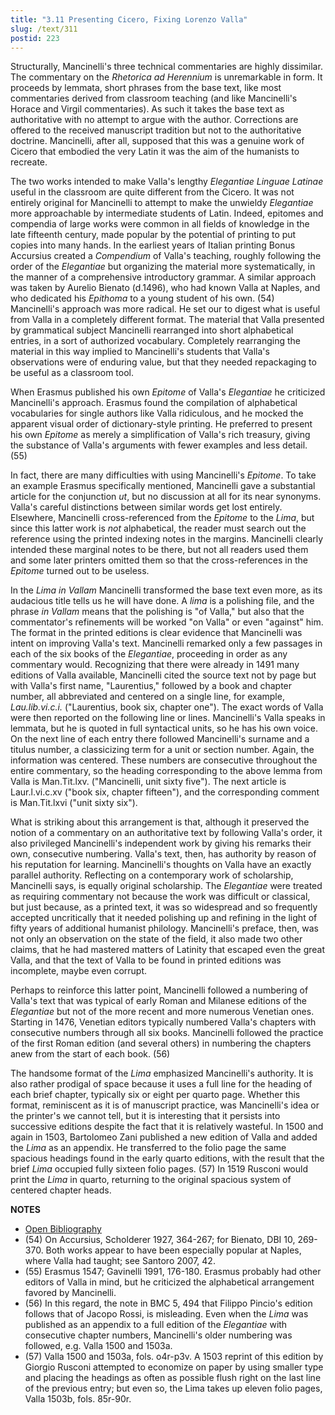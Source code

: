 ```yaml
---
title: "3.11 Presenting Cicero, Fixing Lorenzo Valla"
slug: /text/311
postid: 223
---
```

Structurally, Mancinelli's three technical commentaries are highly dissimilar. The commentary on the *Rhetorica ad Herennium* is unremarkable in form. It proceeds by lemmata, short phrases from the base text, like most commentaries derived from classroom teaching (and like Mancinelli's Horace and Virgil commentaries). As such it takes the base text as authoritative with no attempt to argue with the author. Corrections are offered to the received manuscript tradition but not to the authoritative doctrine. Mancinelli, after all, supposed that this was a genuine work of Cicero that embodied the very Latin it was the aim of the humanists to recreate.

The two works intended to make Valla's lengthy *Elegantiae Linguae Latinae* useful in the classroom are quite different from the Cicero. It was not entirely original for Mancinelli to attempt to make the unwieldy *Elegantiae* more approachable by intermediate students of Latin. Indeed, epitomes and compendia of large works were common in all fields of knowledge in the late fifteenth century, made popular by the potential of printing to put copies into many hands. In the earliest years of Italian printing Bonus Accursius created a *Compendium* of Valla's teaching, roughly following the order of the *Elegantiae* but organizing the material more systematically, in the manner of a comprehensive introductory grammar. A similar approach was taken by Aurelio Bienato (d.1496), who had known Valla at Naples, and who dedicated his *Epithoma* to a young student of his own. (54) Mancinelli's approach was more radical. He set our to digest what is useful from Valla in a completely different format. The material that Valla presented by grammatical subject Mancinelli rearranged into short alphabetical entries, in a sort of authorized vocabulary. Completely rearranging the material in this way implied to Mancinelli's students that Valla's observations were of enduring value, but that they needed repackaging to be useful as a classroom tool.

When Erasmus published his own *Epitome* of Valla's *Elegantiae* he criticized Mancinelli's approach. Erasmus found the compilation of alphabetical vocabularies for single authors like Valla ridiculous, and he mocked the apparent visual order of dictionary-style printing. He preferred to present his own *Epitome* as merely a simplification of Valla's rich treasury, giving the substance of Valla's arguments with fewer examples and less detail. (55)

In fact, there are many difficulties with using Mancinelli's *Epitome*. To take an example Erasmus specifically mentioned, Mancinelli gave a substantial article for the conjunction *ut*, but no discussion at all for its near synonyms. Valla's careful distinctions between similar words get lost entirely. Elsewhere, Mancinelli cross-referenced from the *Epitome* to the *Lima*, but since this latter work is *not* alphabetical, the reader must search out the reference using the printed indexing notes in the margins. Mancinelli clearly intended these marginal notes to be there, but not all readers used them and some later printers omitted them so that the cross-references in the *Epitome* turned out to be useless.

In the *Lima in Vallam* Mancinelli transformed the base text even more, as its audacious title tells us he will have done. A *lima* is a polishing file, and the phrase *in Vallam* means that the polishing is "of Valla," but also that the commentator's refinements will be worked "on Valla" or even "against" him. The format in the printed editions is clear evidence that Mancinelli was intent on improving Valla's text. Mancinelli remarked only a few passages in each of the six books of the *Elegantiae*, proceeding in order as any commentary would. Recognizing that there were already in 1491 many editions of Valla available, Mancinelli cited the source text not by page but with Valla's first name, "Laurentius," followed by a book and chapter number, all abbreviated and centered on a single line, for example, *Lau.lib.vi.c.i.* ("Laurentius, book six, chapter one"). The exact words of Valla were then reported on the following line or lines. Mancinelli's Valla speaks in lemmata, but he is quoted in full syntactical units, so he has his own voice. On the next line of each entry there followed Mancinelli's surname and a titulus number, a classicizing term for a unit or section number. Again, the information was centered. These numbers are consecutive throughout the entire commentary, so the heading corresponding to the above lemma from Valla is Man.Tit.lxv. ("Mancinelli, unit sixty five"). The next article is Laur.l.vi.c.xv ("book six, chapter fifteen"), and the corresponding comment is Man.Tit.lxvi ("unit sixty six").

What is striking about this arrangement is that, although it preserved the notion of a commentary on an authoritative text by following Valla's order, it also privileged Mancinelli's independent work by giving his remarks their own, consecutive numbering. Valla's text, then, has authority by reason of his reputation for learning. Mancinelli's thoughts on Valla have an exactly parallel authority. Reflecting on a contemporary work of scholarship, Mancinelli says, is equally original scholarship. The *Elegantiae* were treated as requiring commentary not because the work was difficult or classical, but just because, as a printed text, it was so widespread and so frequently accepted uncritically that it needed polishing up and refining in the light of fifty years of additional humanist philology. Mancinelli's preface, then, was not only an observation on the state of the field, it also made two other claims, that he had mastered matters of Latinity that escaped even the great Valla, and that the text of Valla to be found in printed editions was incomplete, maybe even corrupt.

Perhaps to reinforce this latter point, Mancinelli followed a numbering of Valla's text that was typical of early Roman and Milanese editions of the *Elegantiae* but not of the more recent and more numerous Venetian ones. Starting in 1476, Venetian editors typically numbered Valla's chapters with consecutive numbers through all six books. Mancinelli followed the practice of the first Roman edition (and several others) in numbering the chapters anew from the start of each book. (56)

The handsome format of the *Lima* emphasized Mancinelli's authority. It is also rather prodigal of space because it uses a full line for the heading of each brief chapter, typically six or eight per quarto page. Whether this format, reminiscent as it is of manuscript practice, was Mancinelli's idea or the printer's we cannot tell, but it is interesting that it persists into successive editions despite the fact that it is relatively wasteful. In 1500 and again in 1503, Bartolomeo Zani published a new edition of Valla and added the *Lima* as an appendix. He transferred to the folio page the same spacious headings found in the early quarto editions, with the result that the brief *Lima* occupied fully sixteen folio pages. (57) In 1519 Rusconi would print the *Lima* in quarto, returning to the original spacious system of centered chapter heads.

**NOTES**
* [Open Bibliography](/bibliography.pdf)
* (54) On Accursius, Scholderer 1927, 364-267; for Bienato, DBI 10, 269-370. Both works appear to have been especially popular at Naples, where Valla had taught; see Santoro 2007, 42.
* (55) Erasmus 1547; Gavinelli 1991, 176-180. Erasmus probably had other editors of Valla in mind, but he criticized the alphabetical arrangement favored by Mancinelli.
* (56) In this regard, the note in BMC 5, 494 that Filippo Pincio's edition follows that of Jacopo Rossi, is misleading. Even when the *Lima* was published as an appendix to a full edition of the *Elegantiae* with consecutive chapter numbers, Mancinelli's older numbering was followed, e.g. Valla 1500 and 1503a.
* (57) Valla 1500 and 1503a, fols. o4r-p3v. A 1503 reprint of this edition by Giorgio Rusconi attempted to economize on paper by using smaller type and placing the headings as often as possible flush right on the last line of the previous entry; but even so, the Lima takes up eleven folio pages, Valla 1503b, fols. 85r-90r.
